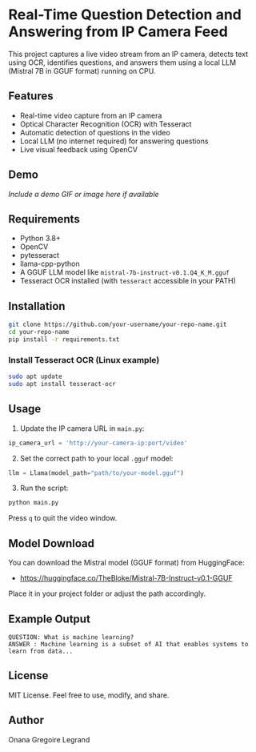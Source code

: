 # Real-Time Question Detection and Answering from IP Camera Feed

This project captures a live video stream from an IP camera, detects text using OCR, identifies questions, and answers them using a local LLM (Mistral 7B in GGUF format) running on CPU.

## Features

- Real-time video capture from an IP camera
- Optical Character Recognition (OCR) with Tesseract
- Automatic detection of questions in the video
- Local LLM (no internet required) for answering questions
- Live visual feedback using OpenCV

## Demo

*Include a demo GIF or image here if available*

## Requirements

- Python 3.8+
- OpenCV
- pytesseract
- llama-cpp-python
- A GGUF LLM model like `mistral-7b-instruct-v0.1.Q4_K_M.gguf`
- Tesseract OCR installed (with `tesseract` accessible in your PATH)

## Installation

```bash
git clone https://github.com/your-username/your-repo-name.git
cd your-repo-name
pip install -r requirements.txt
```

### Install Tesseract OCR (Linux example)

```bash
sudo apt update
sudo apt install tesseract-ocr
```

## Usage

1. Update the IP camera URL in `main.py`:
```python
ip_camera_url = 'http://your-camera-ip:port/video'
```

2. Set the correct path to your local `.gguf` model:
```python
llm = Llama(model_path="path/to/your-model.gguf")
```

3. Run the script:
```bash
python main.py
```

Press `q` to quit the video window.

## Model Download

You can download the Mistral model (GGUF format) from HuggingFace:
- https://huggingface.co/TheBloke/Mistral-7B-Instruct-v0.1-GGUF

Place it in your project folder or adjust the path accordingly.

## Example Output

```
QUESTION: What is machine learning?
ANSWER : Machine learning is a subset of AI that enables systems to learn from data...
```

## License

MIT License. Feel free to use, modify, and share.

## Author

Onana Gregoire Legrand